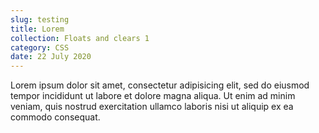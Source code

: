 ```yaml
---
slug: testing
title: Lorem
collection: Floats and clears 1
category: CSS
date: 22 July 2020
---
```

Lorem ipsum dolor sit amet, consectetur adipisicing elit, sed do eiusmod tempor incididunt ut labore et dolore magna aliqua. Ut enim ad minim veniam, quis nostrud exercitation ullamco laboris nisi ut aliquip ex ea commodo consequat.

